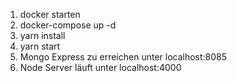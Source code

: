 1. docker starten
2. docker-compose up -d
3. yarn install
4. yarn start
5. Mongo Express zu erreichen unter localhost:8085
6. Node Server läuft unter localhost:4000
